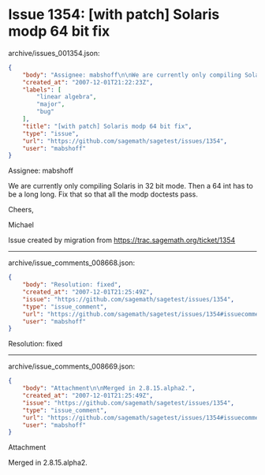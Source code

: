# Issue 1354: [with patch] Solaris modp 64 bit fix

archive/issues_001354.json:
```json
{
    "body": "Assignee: mabshoff\n\nWe are currently only compiling Solaris in 32 bit mode. Then a 64 int has to be a long long. Fix that so that all the modp doctests pass.\n\nCheers,\n\nMichael\n\nIssue created by migration from https://trac.sagemath.org/ticket/1354\n\n",
    "created_at": "2007-12-01T21:22:23Z",
    "labels": [
        "linear algebra",
        "major",
        "bug"
    ],
    "title": "[with patch] Solaris modp 64 bit fix",
    "type": "issue",
    "url": "https://github.com/sagemath/sagetest/issues/1354",
    "user": "mabshoff"
}
```
Assignee: mabshoff

We are currently only compiling Solaris in 32 bit mode. Then a 64 int has to be a long long. Fix that so that all the modp doctests pass.

Cheers,

Michael

Issue created by migration from https://trac.sagemath.org/ticket/1354





---

archive/issue_comments_008668.json:
```json
{
    "body": "Resolution: fixed",
    "created_at": "2007-12-01T21:25:49Z",
    "issue": "https://github.com/sagemath/sagetest/issues/1354",
    "type": "issue_comment",
    "url": "https://github.com/sagemath/sagetest/issues/1354#issuecomment-8668",
    "user": "mabshoff"
}
```

Resolution: fixed



---

archive/issue_comments_008669.json:
```json
{
    "body": "Attachment\n\nMerged in 2.8.15.alpha2.",
    "created_at": "2007-12-01T21:25:49Z",
    "issue": "https://github.com/sagemath/sagetest/issues/1354",
    "type": "issue_comment",
    "url": "https://github.com/sagemath/sagetest/issues/1354#issuecomment-8669",
    "user": "mabshoff"
}
```

Attachment

Merged in 2.8.15.alpha2.

